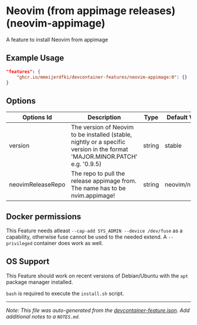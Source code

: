 
# Neovim (from appimage releases) (neovim-appimage)

A feature to install Neovim from appimage

## Example Usage

```json
"features": {
    "ghcr.io/mmeijerdfki/devcontainer-features/neovim-appimage:0": {}
}
```

## Options

| Options Id | Description | Type | Default Value |
|-----|-----|-----|-----|
| version | The version of Neovim to be installed (stable, nightly or a specific version in the format 'MAJOR.MINOR.PATCH' e.g. '0.9.5) | string | stable |
| neovimReleaseRepo | The repo to pull the release appimage from. The name has to be nvim.appimage! | string | neovim/neovim |

## Docker permissions

This Feature needs atleast `--cap-add SYS_ADMIN --device /dev/fuse` as a capability, otherwise fuse
cannot be used to the needed extend.
A `--privileged` container does work as well.

## OS Support

This Feature should work on recent versions of Debian/Ubuntu with the `apt` package manager installed.

`bash` is required to execute the `install.sh` script.


---

_Note: This file was auto-generated from the [devcontainer-feature.json](https://github.com/mmeijerdfki/devcontainer-features/blob/main/src/neovim-appimage/devcontainer-feature.json).  Add additional notes to a `NOTES.md`._
